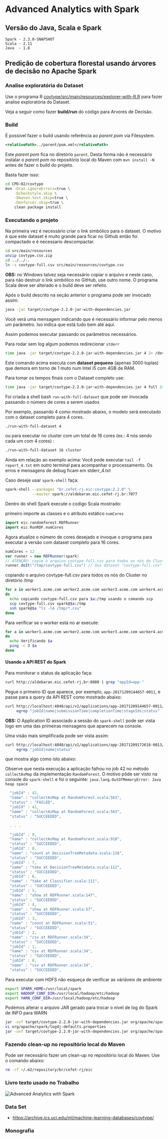 Advanced Analytics with Spark
=============================

## Versão do Java, Scala e Spark

```
Spark - 2.3.0-SNAPSHOT
Scala - 2.11
Java  - 1.8
```


## Predição de cobertura florestal usando árvores de decisão no Apache Spark

### Analise exploratória do Dataset

Use o programa R [covtype/src/main/resources/explorer-with-R.R](covtype/src/main/resources/explorer-with-R.R)
para fazer analise exploratória do Dataset.

Veja a seguir como fazer **build/run** do código para Arvores de Decisão.

### Build

É possivel fazer o build usando referência ao *parent pom* via Filesystem.

```xml
<relativePath>../parent/pom.xml</relativePath>
```

Este *parent pom* fica no diretório `parent`. Desta forma não é necessário
instalar o *parent pom* no repositório local do Maven com `mvn install -N`
antes de fazer o build do projeto.

Basta fazer isso:

```bash
cd CPD-02/covtype
mvn -Drat.ignoreErrors=true \
    -Dcheckstyle.skip \
    -Dmaven.test.skip=true \
    -Denforcer.skip=true \
    clean package install
```

### Executando o projeto

Na primeira vez é necessário criar o link simbólico para o dataset. O motivo é
que este dataset é muito grande para ficar no Github então foi compactado e é
necessario descompactar.

```bash
cd src/main/resources
unzip covtype.csv.zip
cd ../../..
ln -s covtype-full.csv src/main/resources/covtype.csv
```

**OBS:** no Windows talvez seja necessário copiar o arquivo e neste caso,
para não destruir o link simbólico no GitHub, use outro nome. O programa Scala
deve ser alterado e o build deve ser refeito.

Após o build descrito na seção anterior o programa pode ser invocado assim:

```bash
java -jar target/covtype-2.2.0-jar-with-dependencies.jar
```

Você verá uma mensagem indicando que é necessário informar pelo menos um parâmetro.
Iso indica que está tudo bem até aqui.

Assim podemos executar passando os parâmetros necessários.

Para rodar sem log algum podemos redirecionar `stderr`

```bash
time java -jar target/covtype-2.2.0-jar-with-dependencies.jar 4 2> /dev/null
```

Este comando acima executa com **dataset pequeno** (apenas 3000 tuplas)
que demora em torno de 1 muto num Intel i5 com 4GB de RAM.

Para tomar os tempos finais com o Dataset completo use:

```bash
time java -jar target/covtype-2.2.0-jar-with-dependencies.jar 4 full 2> /dev/null
```

Foi criada a shell bash `run-with-full-dataset` que pode ser invocada passando o número de cores a serem usados

Por exemplo, passando 4 como mostrado abaixo, o modelo será executado com o dataset completo para 4 cores.

```bash
./run-with-full-dataset 4
```

ou para executar no cluster com um total de 16 cores (ex.: 4 nós sendo cada um com 4 cores) :

```bash
./run-with-full-dataset 16 cluster
```

Ainda em relação ao exemplo acima: Você pode executar `tail -f report_4.txt` em outro terminal
para acompanhar o processamento. Os erros e mensagens de debug ficam em stderr_4.txt

Caso deseje usar `spark-shell` faça:

```bash
spark-shell --packages "br.cefet-rj.eic:covtype:2.2.0" \
            --master spark://aldebaran.eic.cefet-rj.br:7077
```

Dentro do shell Spark execute o codigo Scala mostrado: 

primeiro importe as classes e o atributo estático `numCores`

```scala
import eic.randomforest.RDFRunner
import eic.RunRDF.numCores
```

Agora atualize o número de cores desejado e invoque o programa para executar a versão com dataset completo para 16 cores.

```scala
numCores = 12
var runner = new RDFRunner(spark)
// ATENÇÃO: copie o arquivo covtype-full.csv para todos os nós do Cluster no diretório /tmp
runner.doIt("/tmp/covtype-full.csv") // Usa dataset "covtype-full.csv" com 16 cores
```

copiando o arquivo covtype-full.csv para todos os nós do Cluster no diretório /tmp

```bash
for a in worker1.acme.com worker2.acme.com worker3.acme.com worker4.acme.com
do
  echo copiando covtype-full.csv para $a:/tmp usando o comando scp
  scp covtype-full.csv spark@$a:/tmp
  ssh spark@$a "ls -lA /tmp/*.csv"
done
```

Para verificar se o worker está no ar execute:

```bash
for a in worker1.acme.com worker2.acme.com worker3.acme.com worker4.acme.com
do
  echo Verificando $a
  ping -c 3 $a
done
```
#### Usando a API REST do Spark

Para monitorar o status da aplicação faça:

```bash
curl http://aldebaran.eic.cefet-rj.br:8080 | grep "appId=app-"
```

Pegue o primeiro ID que aparece, por exemplo, `app-20171209144657-0011`,
e passe para a query da API REST como mostrado abaixo:

```bash
curl http://localhost:4040/api/v1/applications/app-20171209144657-0011/jobs | \
     egrep "jobId|name|submissionTime|completionTime|stageIds|status"
```

**OBS:** O Application ID associado a sessão do `spark-shell` pode ser vista logo
em uma das primeiras mensagens que aparecem na console.

Uma visão mais simplificada pode ser vista assim: 

```bash
curl http://localhost:4040/api/v1/applications/app-20171209172618-0013/jobs | \
     egrep "jobId|name|status"
```

que mostra algo como isto abaixo:

Observe que nesta execução a aplicação falhou no job 42 no método `collectAsMap`
da implementação `RandomForest`. O motivo pôde ser visto na console do `spark-shell` e foi
o seguinte: `java.lang.OutOfMemoryError: Java heap space`

```javascript
  "jobId" : 42,
  "name" : "collectAsMap at RandomForest.scala:563",
  "status" : "FAILED",
  "jobId" : 41,
  "name" : "collectAsMap at RandomForest.scala:563",
  "status" : "SUCCEEDED",

  . . . 

  "jobId" : 9,
  "name" : "collectAsMap at RandomForest.scala:910",
  "status" : "SUCCEEDED",
  "jobId" : 8,
  "name" : "count at DecisionTreeMetadata.scala:116",
  "status" : "SUCCEEDED",
  "jobId" : 7,
  "name" : "take at DecisionTreeMetadata.scala:112",
  "status" : "SUCCEEDED",
  "jobId" : 6,
  "name" : "take at Classifier.scala:111",
  "status" : "SUCCEEDED",
  "jobId" : 5,
  "name" : "show at RDFRunner.scala:147",
  "status" : "SUCCEEDED",
  "jobId" : 4,
  "name" : "show at RDFRunner.scala:57",
  "status" : "SUCCEEDED",
  "jobId" : 3,
  "name" : "count at RDFRunner.scala:51",
  "status" : "SUCCEEDED",
  "jobId" : 2,
  "name" : "csv at RDFRunner.scala:34",
  "status" : "SUCCEEDED",
  "jobId" : 1,
  "name" : "csv at RDFRunner.scala:34",
  "status" : "SUCCEEDED",
  "jobId" : 0,
  "name" : "csv at RDFRunner.scala:34",
  "status" : "SUCCEEDED",
```

Para executar com HDFS não esqueça de verificar as váriáveis de ambiente 

```bash
export SPARK_HOME=/usr/local/spark
export HADOOP_CONF_DIR=/usr/local/hadoop/etc/hadoop
export YARN_CONF_DIR=/usr/local/hadoop/etc/hadoop
```

Podemos alterar o arquivo JAR gerado para trocar o nivel de log do Spark de INFO para WARN

```bash
jar -xvf target/covtype-2.2.0-jar-with-dependencies.jar org/apache/spark/log4j-defaults.properties 
vi org/apache/spark/log4j-defaults.properties 
jar -uvf target/covtype-2.2.0-jar-with-dependencies.jar org/apache/spark/log4j-defaults.properties
```

### Fazendo clean-up no repositório local do Maven

Pode ser necessário fazer um clean-up no repositório local do Maven. Use o comando abaixo:

```bash
rm -rf ~/.m2/repository/br/cefet-rj/eic
```

### Livro texto usado no Trabalho

![Advanced Analytics with Spark](covtype/aas.png)


### Data Set

- https://archive.ics.uci.edu/ml/machine-learning-databases/covtype/

### Monografia

